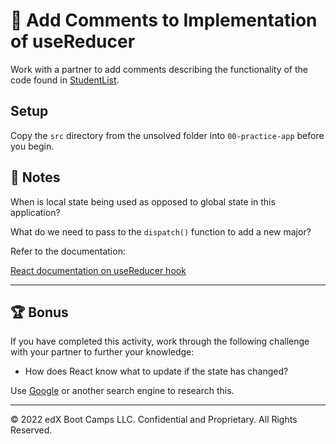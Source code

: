 # 📐 Add Comments to Implementation of useReducer

Work with a partner to add comments describing the functionality of the code found in [StudentList](Unsolved/src/components/StudentList.js).

## Setup

Copy the `src` directory from the unsolved folder into `00-practice-app` before you begin.

## 📝 Notes

When is local state being used as opposed to global state in this application?

What do we need to pass to the `dispatch()` function to add a new major? 

Refer to the documentation: 

[React documentation on useReducer hook](https://reactjs.org/docs/hooks-reference.html#usereducer)

---

## 🏆 Bonus

If you have completed this activity, work through the following challenge with your partner to further your knowledge:

* How does React know what to update if the state has changed?

Use [Google](https://www.google.com) or another search engine to research this.

---
© 2022 edX Boot Camps LLC. Confidential and Proprietary. All Rights Reserved.
